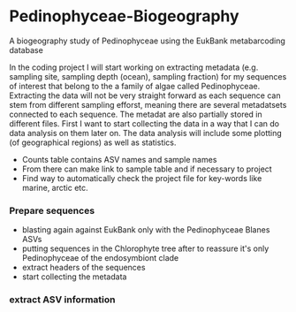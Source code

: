 # Pedinophyceae-Biogeography
A biogeography study of Pedinophyceae using the EukBank metabarcoding database

In the coding project I will start working on extracting metadata (e.g. sampling site, sampling depth (ocean), sampling fraction) for my sequences of interest that belong to the a family of algae called Pedinophyceae. Extracting the data will not be very straight forward as each sequence can stem from different sampling efforst, meaning there are several metadatsets connected to each sequence. The metadat are also partially stored in different files. First I want to start collecting the data in a way that I can do data analysis on them later on. The data analysis will include some plotting (of geographical regions) as well as statistics.

- Counts table contains ASV names and sample names
- From there can make link to sample table and if necessary to project
- Find way to automatically check the project file for key-words like marine, arctic etc.

### Prepare sequences

- blasting again against EukBank only with the Pedinophyceae Blanes ASVs
- putting sequences in the Chlorophyte tree after to reassure it's only Pedinophyceae of the endosymbiont clade
- extract headers of the sequences
- start collecting the metadata

### extract ASV information


